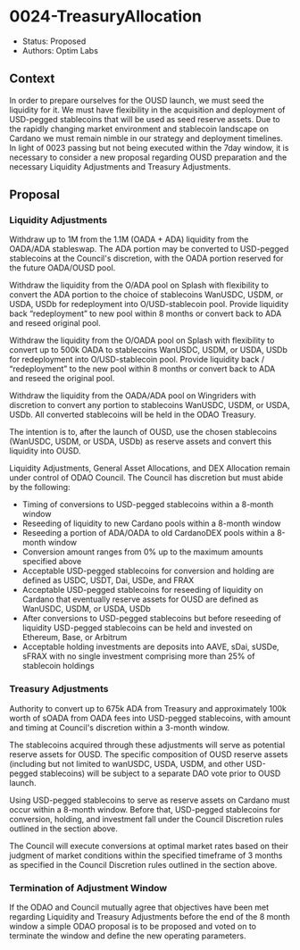 # 0024-TreasuryAllocation

- Status: Proposed
- Authors: Optim Labs

## Context

In order to prepare ourselves for the OUSD launch, we must seed the liquidity for it. We must have flexibility in the acquisition and deployment of USD-pegged stablecoins that will be used as seed reserve assets. Due to the rapidly changing market environment and stablecoin landscape on Cardano we must remain nimble in our strategy and deployment timelines. In light of 0023 passing but not being executed within the 7day window, it is necessary to consider a new proposal regarding OUSD preparation and the necessary Liquidity Adjustments and Treasury Adjustments.

## Proposal

### Liquidity Adjustments

Withdraw up to 1M from the 1.1M (OADA + ADA) liquidity from the OADA/ADA stableswap. The ADA portion may be converted to USD-pegged stablecoins at the Council's discretion, with the OADA portion reserved for the future OADA/OUSD pool.

Withdraw the liquidity from the O/ADA pool on Splash with flexibility to convert the ADA portion to the choice of stablecoins WanUSDC, USDM, or USDA, USDb for redeployment into O/USD-stablecoin pool. Provide liquidity back “redeployment” to new pool within 8 months or convert back to ADA and reseed original pool.

Withdraw the liquidity from the O/OADA pool on Splash with flexibility to convert up to 500k OADA to stablecoins WanUSDC, USDM, or USDA, USDb for redeployment into O/USD-stablecoin pool. Provide liquidity back / “redeployment” to the new pool within 8 months or convert back to ADA and reseed the original pool.

Withdraw the liquidity from the OADA/ADA pool on Wingriders with discretion to convert any portion to stablecoins WanUSDC, USDM, or USDA, USDb. All converted stablecoins will be held in the ODAO Treasury.

The intention is to, after the launch of OUSD, use the chosen stablecoins (WanUSDC, USDM, or USDA, USDb) as reserve assets and convert this liquidity into OUSD.

Liquidity Adjustments, General Asset Allocations, and DEX Allocation remain under control of ODAO Council. The Council has discretion but must abide by the following:

- Timing of conversions to USD-pegged stablecoins within a 8-month window
- Reseeding of liquidity to new Cardano pools within a 8-month window
- Reseeding a portion of ADA/OADA to old CardanoDEX pools within a 8-month window
- Conversion amount ranges from 0% up to the maximum amounts specified above
- Acceptable USD-pegged stablecoins for conversion and holding are defined as USDC, USDT, Dai, USDe, and FRAX
- Acceptable USD-pegged stablecoins for reseeding of liquidity on Cardano that eventually reserve assets for OUSD are defined as WanUSDC, USDM, or USDA, USDb
- After conversions to USD-pegged stablecoins but before reseeding of liquidity USD-pegged stablecoins can be held and invested on Ethereum, Base, or Arbitrum
- Acceptable holding investments are deposits into AAVE, sDai, sUSDe, sFRAX with no single investment comprising more than 25% of stablecoin holdings

### Treasury Adjustments

Authority to convert up to 675k ADA from Treasury and approximately 100k worth of sOADA from OADA fees into USD-pegged stablecoins, with amount and timing at Council's discretion within a 3-month window.

The stablecoins acquired through these adjustments will serve as potential reserve assets for OUSD. The specific composition of OUSD reserve assets (including but not limited to wanUSDC, USDA, USDM, and other USD-pegged stablecoins) will be subject to a separate DAO vote prior to OUSD launch.

Using USD-pegged stablecoins to serve as reserve assets on Cardano must occur within a 8-month window. Before that, USD-pegged stablecoins for conversion, holding, and investment fall under the Council Discretion rules outlined in the section above.

The Council will execute conversions at optimal market rates based on their judgment of market conditions within the specified timeframe of 3 months as specified in the Council Discretion rules outlined in the section above.

### Termination of Adjustment Window

If the ODAO and Council mutually agree that objectives have been met regarding Liquidity and Treasury Adjustments before the end of the 8 month window a simple ODAO proposal is to be proposed and voted on to terminate the window and define the new operating parameters.
